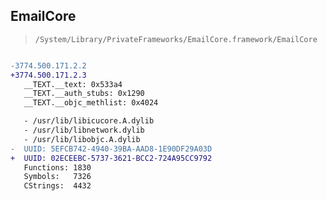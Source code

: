 ## EmailCore

> `/System/Library/PrivateFrameworks/EmailCore.framework/EmailCore`

```diff

-3774.500.171.2.2
+3774.500.171.2.3
   __TEXT.__text: 0x533a4
   __TEXT.__auth_stubs: 0x1290
   __TEXT.__objc_methlist: 0x4024

   - /usr/lib/libicucore.A.dylib
   - /usr/lib/libnetwork.dylib
   - /usr/lib/libobjc.A.dylib
-  UUID: 5EFCB742-4940-39BA-AAD8-1E90DF29A03D
+  UUID: 02ECEEBC-5737-3621-BCC2-724A95CC9792
   Functions: 1830
   Symbols:   7326
   CStrings:  4432

```
